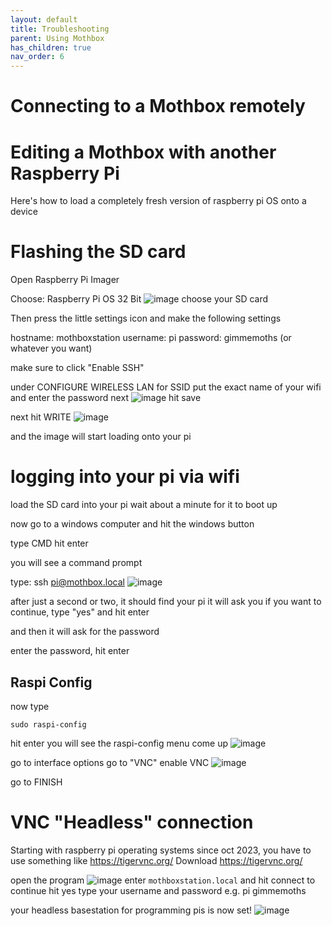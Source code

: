 ```yaml
---
layout: default
title: Troubleshooting
parent: Using Mothbox
has_children: true
nav_order: 6
---
```


# Connecting to a Mothbox remotely






# Editing a Mothbox with another Raspberry Pi

Here's how to load a completely fresh version of raspberry pi OS onto a device

# Flashing the SD card
Open Raspberry Pi Imager

Choose: Raspberry Pi OS 32 Bit
![image](https://github.com/Digital-Naturalism-Laboratories/Mothbox/assets/742627/eb05a6c1-2faf-4008-b6b2-fe04a2717f05)
choose your SD card

Then press the little settings icon and make the following settings

hostname: mothboxstation
username: pi
password: gimmemoths  (or whatever you want)

make sure to click "Enable SSH"

under CONFIGURE WIRELESS LAN
for SSID put the exact name of your wifi
and enter the password next
![image](https://github.com/Digital-Naturalism-Laboratories/Mothbox/assets/742627/b10a8494-00ac-4fbd-8812-25cdae26f91f)
hit save

next hit WRITE
![image](https://github.com/Digital-Naturalism-Laboratories/Mothbox/assets/742627/e227e14f-e225-4bd4-aed0-3147c1704aa5)

and the image will start loading onto your pi

# logging into your pi via wifi

load the SD card into your pi
wait about a minute for it to boot up

now go to a windows computer and hit the windows button

type
CMD  hit enter

you will see a command prompt

type:
ssh pi@mothbox.local
![image](https://github.com/Digital-Naturalism-Laboratories/Mothbox/assets/742627/f76bc1c1-d40b-4d85-88bc-366c55c43317)


after just a second or two, it should find your pi
it will ask you if you want to continue, type "yes" and hit enter

and then it will ask for the password

enter the password, hit enter

## Raspi Config
now type

`sudo raspi-config`

hit enter
you will see the raspi-config menu come up
![image](https://github.com/Digital-Naturalism-Laboratories/Mothbox/assets/742627/0631c74b-4142-4672-8e1a-75c05a2dcc09)

go to interface options
go to "VNC"
enable VNC
![image](https://github.com/Digital-Naturalism-Laboratories/Mothbox/assets/742627/33cc41e7-b835-4b82-a38d-a6d8fe7316d2)

go to FINISH

# VNC "Headless" connection

Starting with raspberry pi operating systems since oct 2023, you have to use something like https://tigervnc.org/
Download https://tigervnc.org/

open the program
![image](https://github.com/Digital-Naturalism-Laboratories/Mothbox/assets/742627/dbed67c1-5bbb-4013-a0a9-7a631eab9ff6)
enter 
`mothboxstation.local` and hit connect
to continue hit yes
type your username and password
e.g. pi gimmemoths

your headless basestation for programming pis is now set!
![image](https://github.com/Digital-Naturalism-Laboratories/Mothbox/assets/742627/35e59640-2728-4ecc-9453-204511e6170c)




